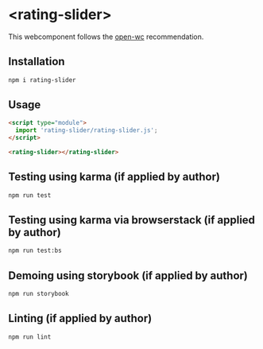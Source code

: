 # \<rating-slider>

This webcomponent follows the [open-wc](https://github.com/open-wc/open-wc) recommendation.

## Installation

```bash
npm i rating-slider
```

## Usage

```html
<script type="module">
  import 'rating-slider/rating-slider.js';
</script>

<rating-slider></rating-slider>
```

## Testing using karma (if applied by author)

```bash
npm run test
```

## Testing using karma via browserstack (if applied by author)

```bash
npm run test:bs
```

## Demoing using storybook (if applied by author)

```bash
npm run storybook
```

## Linting (if applied by author)

```bash
npm run lint
```
